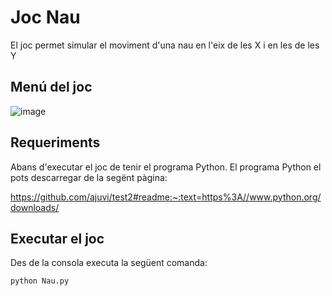 # Joc Nau
El joc permet simular el moviment d'una nau en l'eix de les X i en les de les Y

## Menú del joc
![image](https://user-images.githubusercontent.com/115584335/196505479-1b8c7d69-3a03-4079-97dd-2291fdc4acde.png)

## Requeriments
Abans d'executar el joc de tenir el programa Python. El programa Python el pots descarregar de la segënt pàgina:

https://github.com/ajuvi/test2#readme:~:text=https%3A//www.python.org/downloads/

## Executar el joc

Des de la consola executa la següent comanda:
```
python Nau.py
```

